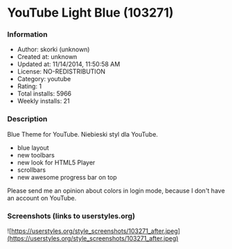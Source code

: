 # YouTube Light Blue (103271)

### Information
- Author: skorki (unknown)
- Created at: unknown
- Updated at: 11/14/2014, 11:50:58 AM
- License: NO-REDISTRIBUTION
- Category: youtube
- Rating: 1
- Total installs: 5966
- Weekly installs: 21


### Description
Blue Theme for YouTube. Niebieski styl dla YouTube.
- blue layout
- new toolbars
- new look for HTML5 Player
- scrollbars
- new awesome progress bar on top

Please send me an opinion about colors in login mode, because I don't have an account on YouTube.


### Screenshots (links to userstyles.org)
![https://userstyles.org/style_screenshots/103271_after.jpeg](https://userstyles.org/style_screenshots/103271_after.jpeg)


